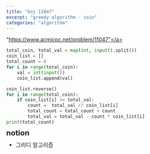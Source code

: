 ```yaml
---
title: "boj 11047"
excerpt: "greedy algorithm - coin"
categories: "algorithm"
---
```


<a herf = "https://www.acmicpc.net/problem/11047">"https://www.acmicpc.net/problem/11047"</a>

```python
total_coin, total_val = map(int, input().split())
coin_list = []
total_count = 0
for i in range(total_coin):
    val = int(input())
    coin_list.append(val)

coin_list.reverse()
for i in range(total_coin):
    if coin_list[i] <= total_val: 
        count =  total_val // coin_list[i]
        total_count = total_count + count
        total_val = total_val - count * coin_list[i]
print(total_count)
```

<div style = "font-size: 20px; line-height: 15px;">
<strong>notion</strong><br>
</div>

<div style = "font-size: 15px; line-height: 20px;">
<ul>
<li>그리디 알고리즘</li>
</ul>

    
